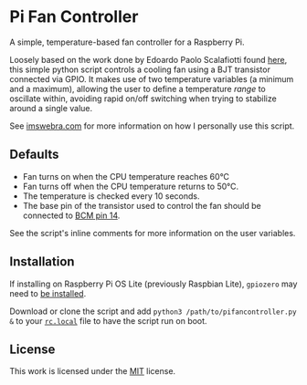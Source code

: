 # Pi Fan Controller
A simple, temperature-based fan controller for a Raspberry Pi.

Loosely based on the work done by Edoardo Paolo Scalafiotti found [here](https://hackernoon.com/how-to-control-a-fan-to-cool-the-cpu-of-your-raspberrypi-3313b6e7f92c), this simple python script controls a cooling fan using a BJT transistor connected via GPIO. It makes use of two temperature variables (a minimum and a maximum), allowing the user to define a temperature *range* to oscillate within, avoiding rapid on/off switching when trying to stabilize around a single value.

See [imswebra.com](https://www.imswebra.com/projects/pifancontroller/) for more information on how I personally use this script.

## Defaults
- Fan turns on when the CPU temperature reaches 60°C
- Fan turns off when the CPU temperature returns to 50°C.
- The temperature is checked every 10 seconds.
- The base pin of the transistor used to control the fan should be connected to [BCM pin 14](https://pinout.xyz/pinout/pin8_gpio14).

See the script's inline comments for more information on the user variables.

## Installation
If installing on Raspberry Pi OS Lite (previously Raspbian Lite), `gpiozero` may need to [be installed](https://gpiozero.readthedocs.io/en/stable/installing.html).

Download or clone the script and add `python3 /path/to/pifancontroller.py &` to your [`rc.local`](https://www.raspberrypi.org/documentation/linux/usage/rc-local.md) file to have the script run on boot.

## License
This work is licensed under the [MIT](https://opensource.org/licenses/MIT) license.
